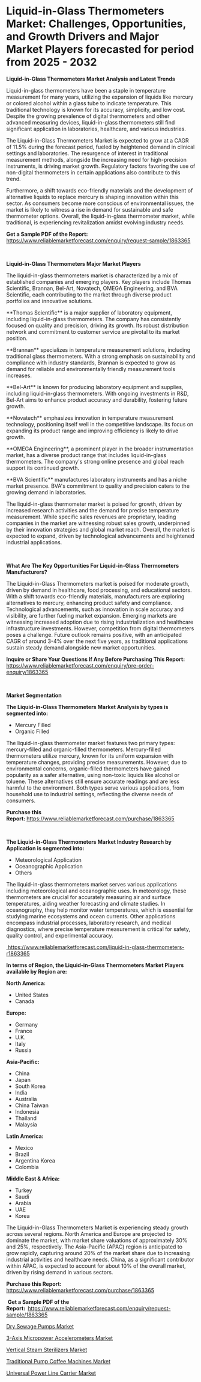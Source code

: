 <p><h1>Liquid-in-Glass Thermometers Market: Challenges, Opportunities, and Growth Drivers and Major Market Players forecasted for period from 2025 - 2032</h1></p><p><strong>Liquid-in-Glass Thermometers Market Analysis and Latest Trends</strong></p>
<p><p>Liquid-in-glass thermometers have been a staple in temperature measurement for many years, utilizing the expansion of liquids like mercury or colored alcohol within a glass tube to indicate temperature. This traditional technology is known for its accuracy, simplicity, and low cost. Despite the growing prevalence of digital thermometers and other advanced measuring devices, liquid-in-glass thermometers still find significant application in laboratories, healthcare, and various industries.</p><p>The Liquid-in-Glass Thermometers Market is expected to grow at a CAGR of 11.5% during the forecast period, fueled by heightened demand in clinical settings and laboratories. The resurgence of interest in traditional measurement methods, alongside the increasing need for high-precision instruments, is driving market growth. Regulatory factors favoring the use of non-digital thermometers in certain applications also contribute to this trend. </p><p>Furthermore, a shift towards eco-friendly materials and the development of alternative liquids to replace mercury is shaping innovation within this sector. As consumers become more conscious of environmental issues, the market is likely to witness a rise in demand for sustainable and safe thermometer options. Overall, the liquid-in-glass thermometer market, while traditional, is experiencing revitalization amidst evolving industry needs.</p></p>
<p><strong>Get a Sample PDF of the Report:&nbsp;</strong> <a href="https://www.reliablemarketforecast.com/enquiry/request-sample/1863365?utm_campaign=1893&utm_medium=2&utm_source=Github&utm_content=ia&utm_term=12042025&utm_id=liquid-in-glass-thermometers">https://www.reliablemarketforecast.com/enquiry/request-sample/1863365</a></p>
<p>&nbsp;</p>
<p><strong>Liquid-in-Glass Thermometers Major Market Players</strong></p>
<p><p>The liquid-in-glass thermometers market is characterized by a mix of established companies and emerging players. Key players include Thomas Scientific, Brannan, Bel-Art, Novatech, OMEGA Engineering, and BVA Scientific, each contributing to the market through diverse product portfolios and innovative solutions.</p><p>**Thomas Scientific** is a major supplier of laboratory equipment, including liquid-in-glass thermometers. The company has consistently focused on quality and precision, driving its growth. Its robust distribution network and commitment to customer service are pivotal to its market position. </p><p>**Brannan** specializes in temperature measurement solutions, including traditional glass thermometers. With a strong emphasis on sustainability and compliance with industry standards, Brannan is expected to grow as demand for reliable and environmentally friendly measurement tools increases. </p><p>**Bel-Art** is known for producing laboratory equipment and supplies, including liquid-in-glass thermometers. With ongoing investments in R&D, Bel-Art aims to enhance product accuracy and durability, fostering future growth. </p><p>**Novatech** emphasizes innovation in temperature measurement technology, positioning itself well in the competitive landscape. Its focus on expanding its product range and improving efficiency is likely to drive growth.</p><p>**OMEGA Engineering**, a prominent player in the broader instrumentation market, has a diverse product range that includes liquid-in-glass thermometers. The company's strong online presence and global reach support its continued growth.</p><p>**BVA Scientific** manufactures laboratory instruments and has a niche market presence. BVA's commitment to quality and precision caters to the growing demand in laboratories.</p><p>The liquid-in-glass thermometer market is poised for growth, driven by increased research activities and the demand for precise temperature measurement. While specific sales revenues are proprietary, leading companies in the market are witnessing robust sales growth, underpinned by their innovation strategies and global market reach. Overall, the market is expected to expand, driven by technological advancements and heightened industrial applications.</p></p>
<p>&nbsp;</p>
<p><strong>What Are The Key Opportunities For Liquid-in-Glass Thermometers Manufacturers?</strong></p>
<p><p>The Liquid-in-Glass Thermometers market is poised for moderate growth, driven by demand in healthcare, food processing, and educational sectors. With a shift towards eco-friendly materials, manufacturers are exploring alternatives to mercury, enhancing product safety and compliance. Technological advancements, such as innovation in scale accuracy and visibility, are further fueling market expansion. Emerging markets are witnessing increased adoption due to rising industrialization and healthcare infrastructure investments. However, competition from digital thermometers poses a challenge. Future outlook remains positive, with an anticipated CAGR of around 3-4% over the next five years, as traditional applications sustain steady demand alongside new market opportunities.</p></p>
<p><strong>Inquire or Share Your Questions If Any Before Purchasing This Report:</strong> <a href="https://www.reliablemarketforecast.com/enquiry/pre-order-enquiry/1863365?utm_campaign=1893&utm_medium=2&utm_source=Github&utm_content=ia&utm_term=12042025&utm_id=liquid-in-glass-thermometers">https://www.reliablemarketforecast.com/enquiry/pre-order-enquiry/1863365</a></p>
<p>&nbsp;</p>
<p><strong>Market Segmentation</strong></p>
<p><strong>The Liquid-in-Glass Thermometers Market Analysis by types is segmented into:</strong></p>
<p><ul><li>Mercury Filled</li><li>Organic Filled</li></ul></p>
<p><p>The liquid-in-glass thermometer market features two primary types: mercury-filled and organic-filled thermometers. Mercury-filled thermometers utilize mercury, known for its uniform expansion with temperature changes, providing precise measurements. However, due to environmental concerns, organic-filled thermometers have gained popularity as a safer alternative, using non-toxic liquids like alcohol or toluene. These alternatives still ensure accurate readings and are less harmful to the environment. Both types serve various applications, from household use to industrial settings, reflecting the diverse needs of consumers.</p></p>
<p><strong>Purchase this Report:&nbsp;</strong><a href="https://www.reliablemarketforecast.com/purchase/1863365?utm_campaign=1893&utm_medium=2&utm_source=Github&utm_content=ia&utm_term=12042025&utm_id=liquid-in-glass-thermometers">https://www.reliablemarketforecast.com/purchase/1863365</a></p>
<p>&nbsp;</p>
<p><strong>The Liquid-in-Glass Thermometers Market Industry Research by Application is segmented into:</strong></p>
<p><ul><li>Meteorological Application</li><li>Oceanographic Application</li><li>Others</li></ul></p>
<p><p>The liquid-in-glass thermometers market serves various applications including meteorological and oceanographic uses. In meteorology, these thermometers are crucial for accurately measuring air and surface temperatures, aiding weather forecasting and climate studies. In oceanography, they help monitor water temperatures, which is essential for studying marine ecosystems and ocean currents. Other applications encompass industrial processes, laboratory research, and medical diagnostics, where precise temperature measurement is critical for safety, quality control, and experimental accuracy.</p></p>
<p><a href="https://www.reliablemarketforecast.com/liquid-in-glass-thermometers-r1863365?utm_campaign=1893&utm_medium=2&utm_source=Github&utm_content=ia&utm_term=12042025&utm_id=liquid-in-glass-thermometers">&nbsp;https://www.reliablemarketforecast.com/liquid-in-glass-thermometers-r1863365</a></p>
<p><strong>In terms of Region, the Liquid-in-Glass Thermometers Market Players available by Region are:</strong></p>
<p>
    <p> <strong> North America: </strong>
        <ul>
            <li>United States</li>
            <li>Canada</li>
        </ul>
        </p> 
    <p> <strong> Europe: </strong>
        <ul>
            <li>Germany</li>
            <li>France</li>
            <li>U.K.</li>
            <li>Italy</li>
            <li>Russia</li>
        </ul>
        </p> 
    <p> <strong> Asia-Pacific: </strong>
        <ul>
            <li>China</li>
            <li>Japan</li>
            <li>South Korea</li>
            <li>India</li>
            <li>Australia</li>
            <li>China Taiwan</li>
            <li>Indonesia</li>
            <li>Thailand</li>
            <li>Malaysia</li>
        </ul>
        </p> 
    <p> <strong> Latin America: </strong>
        <ul>
            <li>Mexico</li>
            <li>Brazil</li>
            <li>Argentina Korea</li>
            <li>Colombia</li>
        </ul>
        </p> 
    <p> <strong> Middle East & Africa: </strong>
        <ul>
            <li>Turkey</li>
            <li>Saudi</li>
            <li>Arabia</li>
            <li>UAE</li>
            <li>Korea</li>
        </ul>
    </p>
    </p>
<p><p>The Liquid-in-Glass Thermometers Market is experiencing steady growth across several regions. North America and Europe are projected to dominate the market, with market share valuations of approximately 30% and 25%, respectively. The Asia-Pacific (APAC) region is anticipated to grow rapidly, capturing around 20% of the market share due to increasing industrial activities and healthcare needs. China, as a significant contributor within APAC, is expected to account for about 10% of the overall market, driven by rising demand in various sectors.</p></p>
<p><strong>Purchase this Report: </strong><a href="https://www.reliablemarketforecast.com/purchase/1863365?utm_campaign=1893&utm_medium=2&utm_source=Github&utm_content=ia&utm_term=12042025&utm_id=liquid-in-glass-thermometers">https://www.reliablemarketforecast.com/purchase/1863365</a></p>
<p>&nbsp;<strong>Get a Sample PDF of the Report:&nbsp;&nbsp;</strong><a href="https://www.reliablemarketforecast.com/enquiry/request-sample/1863365?utm_campaign=1893&utm_medium=2&utm_source=Github&utm_content=ia&utm_term=12042025&utm_id=liquid-in-glass-thermometers">https://www.reliablemarketforecast.com/enquiry/request-sample/1863365</a></p>
<p><strong></strong></p>
<p><p><a href="https://github.com/luerabollevc/Market-Research-Report-List-1/blob/main/dry-sewage-pumps-market.md?utm_campaign=1893&utm_medium=2&utm_source=Github&utm_content=ia&utm_term=12042025&utm_id=liquid-in-glass-thermometers">Dry Sewage Pumps Market</a></p><p><a href="https://github.com/hiwatchucuy/Market-Research-Report-List-1/blob/main/3-axis-micropower-accelerometers-market.md?utm_campaign=1893&utm_medium=2&utm_source=Github&utm_content=ia&utm_term=12042025&utm_id=liquid-in-glass-thermometers">3-Axis Micropower Accelerometers Market</a></p><p><a href="https://github.com/tyreinhssan/Market-Research-Report-List-1/blob/main/vertical-steam-sterilizers-market.md?utm_campaign=1893&utm_medium=2&utm_source=Github&utm_content=ia&utm_term=12042025&utm_id=liquid-in-glass-thermometers">Vertical Steam Sterilizers Market</a></p><p><a href="https://github.com/aertsfecto0h/Market-Research-Report-List-1/blob/main/traditional-pump-coffee-machines-market.md?utm_campaign=1893&utm_medium=2&utm_source=Github&utm_content=ia&utm_term=12042025&utm_id=liquid-in-glass-thermometers">Traditional Pump Coffee Machines Market</a></p><p><a href="https://github.com/barlevsebako/Market-Research-Report-List-1/blob/main/universal-power-line-carrier-market.md?utm_campaign=1893&utm_medium=2&utm_source=Github&utm_content=ia&utm_term=12042025&utm_id=liquid-in-glass-thermometers">Universal Power Line Carrier Market</a></p></p>